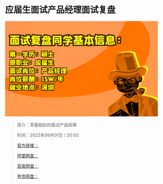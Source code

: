 # 应届生面试产品经理面试复盘

![img](../../assets/b0dec3fa79b24b09a1ec98f7a20c747f.png)

> 简介：零基础如何面试产品经理

> 时间：2022年09月01日 / 20:00

> [官方链接：]()

> [阿里网盘：]()

> [百度网盘：]()

> [夸克网盘：]()
